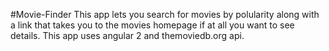 #Movie-Finder
This app lets you search for movies by polularity along with a link that takes you to the movies homepage if at all you want to see details. This app uses angular 2 and themoviedb.org api.